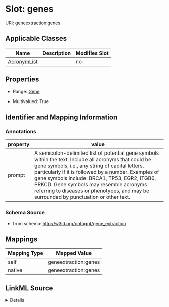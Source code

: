 

# Slot: genes

URI: [geneextraction:genes](http://w3id.org/ontogpt/gene_extractiongenes)



<!-- no inheritance hierarchy -->





## Applicable Classes

| Name | Description | Modifies Slot |
| --- | --- | --- |
| [AcronymList](AcronymList.md) |  |  no  |







## Properties

* Range: [Gene](Gene.md)

* Multivalued: True





## Identifier and Mapping Information





### Annotations

| property | value |
| --- | --- |
| prompt | A semicolon-delimited list of potential gene symbols within the text. Include all acronyms that could be gene symbols, i.e., any string of capital letters, particularly if it is followed by a number. Examples of gene symbols include: BRCA1, TP53, EGR2, ITGB6, PRKCD. Gene symbols may resemble acronyms referring to diseases or phenotypes, and may be surrounded by punctuation or other text. |



### Schema Source


* from schema: http://w3id.org/ontogpt/gene_extraction




## Mappings

| Mapping Type | Mapped Value |
| ---  | ---  |
| self | geneextraction:genes |
| native | geneextraction:genes |




## LinkML Source

<details>
```yaml
name: genes
annotations:
  prompt:
    tag: prompt
    value: 'A semicolon-delimited list of potential gene symbols within the text.
      Include all acronyms that could be gene symbols, i.e., any string of capital
      letters, particularly if it is followed by a number. Examples of gene symbols
      include: BRCA1, TP53, EGR2, ITGB6, PRKCD. Gene symbols may resemble acronyms
      referring to diseases or phenotypes, and may be surrounded by punctuation or
      other text.'
from_schema: http://w3id.org/ontogpt/gene_extraction
rank: 1000
alias: genes
owner: AcronymList
domain_of:
- AcronymList
range: Gene
multivalued: true

```
</details>